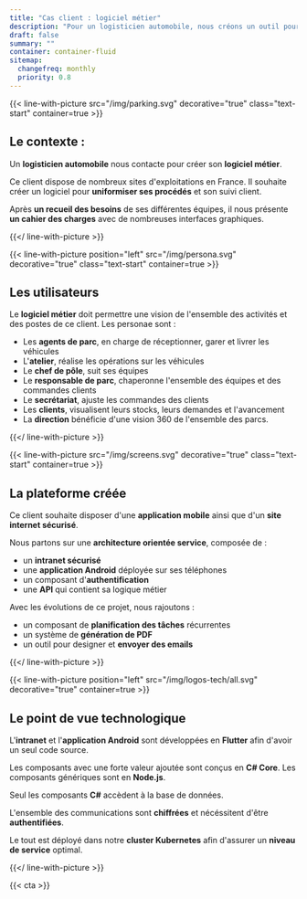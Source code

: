 ```yaml
---
title: "Cas client : logiciel métier"
description: "Pour un logisticien automobile, nous créons un outil pour l'ensemble de son personnel et ses clients"
draft: false
summary: ""
container: container-fluid
sitemap:
  changefreq: monthly
  priority: 0.8
---
```



{{< line-with-picture src="/img/parking.svg" decorative="true" class="text-start" container=true >}}

## Le contexte :

Un **logisticien automobile** nous contacte pour créer son **logiciel métier**.

Ce client dispose de nombreux sites d'exploitations en France. Il souhaite créer un logiciel pour **uniformiser ses procédés** et son suivi client.

Après **un recueil des besoins** de ses différentes équipes, il nous présente **un cahier des charges** avec de nombreuses interfaces graphiques.

{{</ line-with-picture >}}



{{< line-with-picture position="left" src="/img/persona.svg" decorative="true" class="text-start" container=true >}}

## Les utilisateurs

Le **logiciel métier** doit permettre une vision de l'ensemble des activités et des postes de ce client. Les personae sont :
- Les **agents de parc**, en charge de réceptionner, garer et livrer les véhicules
- L'**atelier**, réalise les opérations sur les véhicules
- Le **chef de pôle**, suit ses équipes
- Le **responsable de parc**, chaperonne l'ensemble des équipes et des commandes clients
- Le **secrétariat**, ajuste les commandes des clients
- Les **clients**, visualisent leurs stocks, leurs demandes et l'avancement
- La **direction** bénéficie d'une vision 360 de l'ensemble des parcs.

{{</ line-with-picture >}}


{{< line-with-picture src="/img/screens.svg" decorative="true" class="text-start" container=true >}}

## La plateforme créée

Ce client souhaite disposer d'une **application mobile** ainsi que d'un **site internet sécurisé**.

Nous partons sur une **architecture orientée service**, composée de :
- un **intranet sécurisé**
- une **application Android** déployée sur ses téléphones
- un composant d'**authentification**
- une **API** qui contient sa logique métier

Avec les évolutions de ce projet, nous rajoutons :
- un composant de **planification des tâches** récurrentes
- un système de **génération de PDF**
- un outil pour designer et **envoyer des emails**

{{</ line-with-picture >}}


{{< line-with-picture position="left" src="/img/logos-tech/all.svg" decorative="true" container=true >}}

## Le point de vue technologique

L'**intranet** et l'**application Android** sont développées en **Flutter** afin d'avoir un seul code source.

Les composants avec une forte valeur ajoutée sont conçus en **C#&nbsp;Core**. Les composants génériques sont en **Node.js**.

Seul les composants **C#** accèdent à la base de données.

L'ensemble des communications sont **chiffrées** et nécéssitent d'être **authentifiées**.

Le tout est déployé dans notre **cluster Kubernetes** afin d'assurer un **niveau de service** optimal.

{{</ line-with-picture >}}

{{< cta >}}

